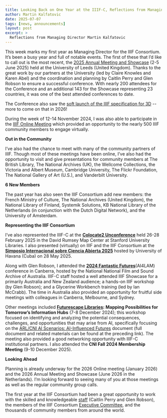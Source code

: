 ```yaml
---
title: Looking Back on One Year at the IIIF-C, Reflections from Managing Director Martin Kalfatovic 
author: Martin Kalfatovic
date: 2025-07-07
tags: [news, announcements]
layout: post
excerpt: >
  Reflections from Managing Director Martin Kalfatovic 
---
```


This week marks my first year as Managing Director for the IIIF Consortium. It’s been a busy year and full of notable events. The first of these that I’d like to call out is the most recent, the [2025 Annual Meeting and Showcase](https://iiif.io/event/2025/leeds/) (2-5 June 2025) held at the University of Leeds (United Kingdom). Thanks to the great work by our partners at the University (led by Claire Knowles and Karen Abel) and the coordination and planning by Caitlin Perry and Glen Robson to ensure a successful conference. With nearly 200 attendees for the Conference and an additional 143 for the Showcase representing 23 countries, it was one of the best attended conferences to date.

The Conference also saw the [soft launch of the IIIF specification for 3D](https://www.youtube.com/watch?v=Am5mbbt--bM&t=1087s) -- more to come on that in 2026!

During the week of 12-14 November 2024, I was also able to participate in the [IIIF Online Meeting](https://iiif.io/event/2024/online-meeting/) which provided an opportunity to the nearly 500 IIIF community members to engage virtually.

**Out in the Community**

I’ve also had the chance to meet with many of the community partners of IIIF. Though most of these meetings have been online, I’ve also had the opportunity to visit and give presentations for community members at The British Library, The National Archives (UK), the Wellcome Collections, the Victoria and Albert Museum, Cambridge University, The Flickr Foundation, The National Gallery of Art (U.S.), and Vanderbilt University.

**6 New Members**

The past year has also seen the IIIF Consortium add new members: the French Ministry of Culture, The National Archives (United Kingdom), the National Library of Finland, Systemik Solutions, KB National Library of the Netherlands (in conjunction with the Dutch Digital Network),  and the University of Amsterdam. 

**Representing the IIIF Consortium**

I’ve also represented the IIIF-C at the **[Colocate2 Unconference](https://davidrumseymapcenter.github.io/colocate/)** held 26-28 February 2025 in the David Rumsey Map Center at Stanford University Libraries. I also presented (virtually) on IIIF and the IIIF Consortium at the **[Simposio Internacional sobre Ciencia Abierta 2025](https://eventos.uh.cu/event/120/)** hosted by University of Havana (Cuba) on 28 May 2025. 

Along with Glen Robson, I attended the **[2024 Fantastic Futures](https://www.nfsa.gov.au/fantastic-futures-conference-canberra-2024)**(AI4LAM) conference in Canberra, hosted by the National National Film and Sound Archive of Australia. IIIF-C staff hosted a well attended IIIF Showcase for a primarily Australia and New Zealand audience; a hands-on IIIF workshop (by Glen Robson); and a Glycerine Workbench training (led by Ian McCrabb). The time in Australia also provided an opportunity for fruitful side meetings with colleagues in Canberra, Melbourne, and Sydney.

Other meetings included **[Futurescape Libraries](https://www.arl.org/news/arl-awarded-imls-grant-for-futurescape-libraries-mapping-possibilities-for-tomorrows-information-hubs/): Mapping Possibilities for Tomorrow’s Information Hubs** (7-8 December 2024); this workshop focused on identifying and analyzing the potential consequences, challenges, and opportunities that may arise from AI, specifically focusing on the [ARL/CNI AI Scenarios: AI-Influenced Futures](https://doi.org/10.29242/report.aiscenarios2024) document (full document and related materials can be found at the preceding link). The meeting also provided a good networking opportunity with IIIF-C institutional partners. I also attended the **CNI Fall 2024 Membership Meeting** (9-10 December 2025). 

**Looking Ahead**

Planning is already underway for the 2026 Online meeting (January 2026) and the 2026 Annual Meeting and Showcase (June 2026 in the Netherlands). I’m looking forward to seeing many of you at those meetings as well as the regular community group calls. 

The first year at the IIIF Consortium had been a great opportunity to work with the skilled and knowledgeable [staff](https://iiif.io/community/consortium/staff/) (Caitlin Perry and Glen Robson), the members of the IIIF Consortium [Executive Committee](https://iiif.io/community/consortium/consortium_committees/), and the thousands of community members from around the world.


